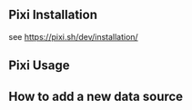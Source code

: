## Pixi Installation
see https://pixi.sh/dev/installation/

## Pixi Usage

## How to add a new data source